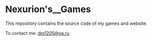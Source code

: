 # Nexurion's__Games

This repository contains the source code of my games and website.


To contact me: dro1205@ya.ru
